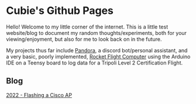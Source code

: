 # Cubie's Github Pages

Hello! Welcome to my little corner of the internet. This is a little test website/blog to document my random thoughts/experiments, both for your viewing/enjoyment, but also for me to look back on in the future.

My projects thus far include [Pandora](https://github.com/Cubie87/Pandora), a discord bot/personal assistant, and a very basic, poorly implemented, [Rocket Flight Computer](https://github.com/Cubie87/L2RocketSoftware) using the Arduino IDE on a Teensy board to log data for a Tripoli Level 2 Certification Flight. 



## Blog


[2022 - Flashing a Cisco AP](webpage/2022-ciscoWAP/ciscoWAP.md)
